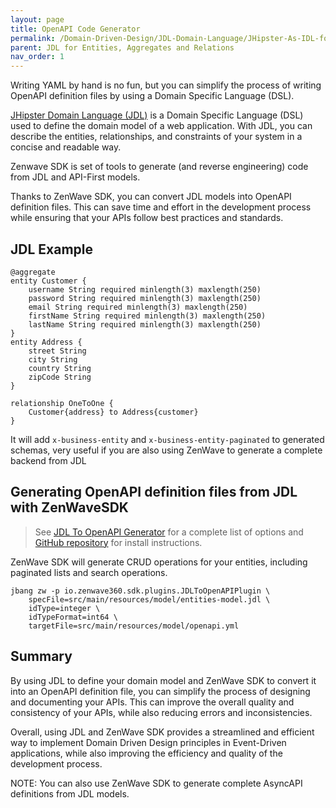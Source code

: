 ```yaml
---
layout: page
title: OpenAPI Code Generator
permalink: /Domain-Driven-Design/JDL-Domain-Language/JHipster-As-IDL-for-OpenAPIv3
parent: JDL for Entities, Aggregates and Relations
nav_order: 1
---
```


Writing YAML by hand is no fun, but you can simplify the process of writing OpenAPI definition files by using a Domain Specific Language (DSL).

[JHipster Domain Language (JDL)](https://www.jhipster.tech/jdl/intro) is a Domain Specific Language (DSL) used to define the domain model of a web application. With JDL, you can describe the entities, relationships, and constraints of your system in a concise and readable way.

Zenwave SDK is set of tools to generate (and reverse engineering) code from JDL and API-First models.

Thanks to ZenWave SDK, you can convert JDL models into OpenAPI definition files. This can save time and effort in the development process while ensuring that your APIs follow best practices and standards.

## JDL Example

```jdl
@aggregate
entity Customer {
    username String required minlength(3) maxlength(250)
    password String required minlength(3) maxlength(250)
    email String required minlength(3) maxlength(250)
    firstName String required minlength(3) maxlength(250)
    lastName String required minlength(3) maxlength(250)
}
entity Address {
    street String
    city String
    country String
    zipCode String
}

relationship OneToOne {
    Customer{address} to Address{customer}
}
```

It will add `x-business-entity` and `x-business-entity-paginated` to generated schemas, very useful if you are also using ZenWave to generate a complete backend from JDL


## Generating OpenAPI definition files from JDL with ZenWaveSDK

> See [JDL To OpenAPI Generator](https://zenwave360.github.io/zenwave-sdk/plugins/jdl-to-openapi/) for a complete list of options and [GitHub repository](https://github.com/zenwave360/zenwave-sdk) for install instructions.

ZenWave SDK will generate CRUD operations for your entities, including paginated lists and search operations.

```shell
jbang zw -p io.zenwave360.sdk.plugins.JDLToOpenAPIPlugin \
    specFile=src/main/resources/model/entities-model.jdl \
    idType=integer \
    idTypeFormat=int64 \
    targetFile=src/main/resources/model/openapi.yml
```


## Summary

By using JDL to define your domain model and ZenWave SDK to convert it into an OpenAPI definition file, you can simplify the process of designing and documenting your APIs. This can improve the overall quality and consistency of your APIs, while also reducing errors and inconsistencies.

Overall, using JDL and ZenWave SDK provides a streamlined and efficient way to implement Domain Driven Design principles in Event-Driven applications, while also improving the efficiency and quality of the development process.

NOTE: You can also use ZenWave SDK to generate complete AsyncAPI definitions from JDL models.
